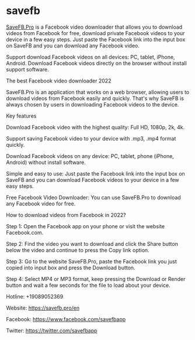 # savefb
<a href="https://savefb.pro/en">SaveFB.Pro</a> is a Facebook video downloader that allows you to download videos from Facebook for free, download private Facebook videos to your device in a few easy steps. Just paste the Facebook link into the input box on SaveFB and you can download any Facebook video.

Support download Facebook videos on all devices: PC, tablet, iPhone, Android. Download Facebook videos directly on the browser without install support software.

The best Facebook video downloader 2022

SaveFB.Pro is an application that works on a web browser, allowing users to download videos from Facebook easily and quickly. That's why SaveFB is always chosen by users in downloading Facebook videos to the device.

Key features

Download Facebook video with the highest quality: Full HD, 1080p, 2k, 4k.

Support saving Facebook video to your device with .mp3, .mp4 format quickly.

Download Facebook videos on any device: PC, tablet, phone (iPhone, Android) without install software.

Simple and easy to use: Just paste the Facebook link into the input box on SaveFB and you can download Facebook videos to your device in a few easy steps.

Free Facebook Video Downloader: You can use SaveFB.Pro to download any Facebook video for free.

How to download videos from Facebook in 2022?

Step 1: Open the Facebook app on your phone or visit the website Facebook.com.

Step 2: Find the video you want to download and click the Share button below the video and continue to press the Copy link option.

Step 3: Go to the website SaveFB.Pro, paste the Facebook link you just copied into input box and press the Download button.

Step 4: Select MP4 or MP3 format, keep pressing the Download or Render button and wait a few seconds for the file to load about your device.

Hotline: +19089052369

Website: <a href="https://savefb.pro/en">https://savefb.pro/en</a>

Facebook: <a href="https://www.facebook.com/savefbapp">https://www.facebook.com/savefbapp</a>

Twitter: <a href="https://twitter.com/savefbapp">https://twitter.com/savefbapp</a>
